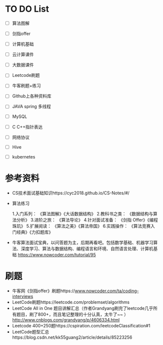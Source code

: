 # TO DO List

- [ ] 算法图解
- [ ] 剑指offer
- [ ] 计算机基础
- [ ] 云计算课件
- [ ] 大数据课件
- [ ] Leetcode刷题
- [ ] 牛客刷题+练习
- [ ] Github上各种资料库
- [ ] JAVA spring 多线程
- [ ] MySQL
- [ ] C C++指针表达
- [ ] 网络协议
- [ ] Hive
- [ ] kubernetes



# 参考资料

- CS技术面试基础知识https://cyc2018.github.io/CS-Notes/#/

- 算法练习

  1.入门系列：
  《算法图解》《大话数据结构》
  2.教科书之类：
  《数据结构与算法分析》
  3.进阶之旅：
  《算法导论》
  4.针对面试准备：
  《剑指 Offer》《编程珠玑》
  5.扩展阅读：
  《算法之美》《算法帝国》
  6.实践操作：
  《算法竞赛入门经典》《力扣题库》

- 牛客算法面试宝典，以问答题为主，后期再看吧。包括数学基础、机器学习算法、深度学习、算法与数据结构、编程语言和环境、自然语言处理、计算机基础 https://www.nowcoder.com/tutorial/95





# 刷题

- 牛客网《剑指offer》刷题https://www.nowcoder.com/ta/coding-interviews
- LeetCode刷题https://leetcode.com/problemset/algorithms
- LeetCode All in One 题目讲解汇总（作者Grandyang刷完了leetcode几乎所有题目，刷了800+，而且笔记整理的十分认真，太牛了~~ ）http://www.cnblogs.com/grandyang/p/4606334.html
- Leetcode 400+250题https://cspiration.com/leetcodeClassification#1
- LeetCode题型汇总https://blog.csdn.net/kk55guang2/article/details/85223256

